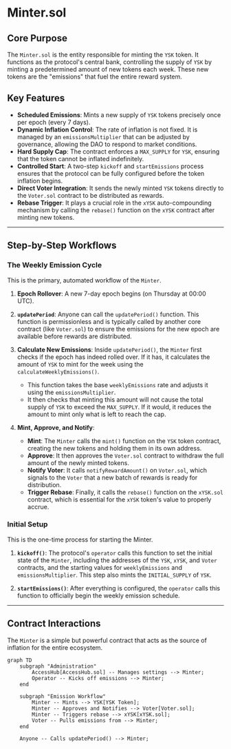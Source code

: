 # Minter.sol

## Core Purpose

The `Minter.sol` is the entity responsible for minting the `YSK` token.
It functions as the protocol's central bank, controlling the supply of `YSK` by minting a predetermined amount of new tokens each week.
These new tokens are the "emissions" that fuel the entire reward system.

## Key Features

- **Scheduled Emissions**: Mints a new supply of `YSK` tokens precisely once per epoch (every 7 days).
- **Dynamic Inflation Control**: The rate of inflation is not fixed. It is managed by an `emissionsMultiplier` that can be adjusted by governance, allowing the DAO to respond to market conditions.
- **Hard Supply Cap**: The contract enforces a `MAX_SUPPLY` for `YSK`, ensuring that the token cannot be inflated indefinitely.
- **Controlled Start**: A two-step `kickoff` and `startEmissions` process ensures that the protocol can be fully configured before the token inflation begins.
- **Direct Voter Integration**: It sends the newly minted `YSK` tokens directly to the `Voter.sol` contract to be distributed as rewards.
- **Rebase Trigger**: It plays a crucial role in the `xYSK` auto-compounding mechanism by calling the `rebase()` function on the `xYSK` contract after minting new tokens.

---

## Step-by-Step Workflows

### The Weekly Emission Cycle

This is the primary, automated workflow of the `Minter`.

1.  **Epoch Rollover**: A new 7-day epoch begins (on Thursday at 00:00 UTC).

2.  **`updatePeriod`**: Anyone can call the `updatePeriod()` function.
    This function is permissionless and is typically called by another core contract (like `Voter.sol`) to ensure the emissions for the new epoch are available before rewards are distributed.

3.  **Calculate New Emissions**: Inside `updatePeriod()`, the `Minter` first checks if the epoch has indeed rolled over.
    If it has, it calculates the amount of `YSK` to mint for the week using the `calculateWeeklyEmissions()`.
    - This function takes the base `weeklyEmissions` rate and adjusts it using the `emissionsMultiplier`.
    - It then checks that minting this amount will not cause the total supply of `YSK` to exceed the `MAX_SUPPLY`. If it would, it reduces the amount to mint only what is left to reach the cap.

4.  **Mint, Approve, and Notify**:
    - **Mint**: The `Minter` calls the `mint()` function on the `YSK` token contract, creating the new tokens and holding them in its own address.
    - **Approve**: It then approves the `Voter.sol` contract to withdraw the full amount of the newly minted tokens.
    - **Notify Voter**: It calls `notifyRewardAmount()` on `Voter.sol`, which signals to the `Voter` that a new batch of rewards is ready for distribution.
    - **Trigger Rebase**: Finally, it calls the `rebase()` function on the `xYSK.sol` contract, which is essential for the `xYSK` token's value to properly accrue.

### Initial Setup

This is the one-time process for starting the Minter.

1.  **`kickoff()`**: The protocol's `operator` calls this function to set the initial state of the `Minter`, including the addresses of the `YSK`, `xYSK`, and `Voter` contracts, and the starting values for `weeklyEmissions` and `emissionsMultiplier`. This step also mints the `INITIAL_SUPPLY` of `YSK`.

2.  **`startEmissions()`**: After everything is configured, the `operator` calls this function to officially begin the weekly emission schedule.

---

## Contract Interactions

The `Minter` is a simple but powerful contract that acts as the source of inflation for the entire ecosystem.

```mermaid
graph TD
    subgraph "Administration"
        AccessHub[AccessHub.sol] -- Manages settings --> Minter;
        Operator -- Kicks off emissions --> Minter;
    end

    subgraph "Emission Workflow"
        Minter -- Mints --> YSK[YSK Token];
        Minter -- Approves and Notifies --> Voter[Voter.sol];
        Minter -- Triggers rebase --> xYSK[xYSK.sol];
        Voter -- Pulls emissions from --> Minter;
    end

    Anyone -- Calls updatePeriod() --> Minter;
```
